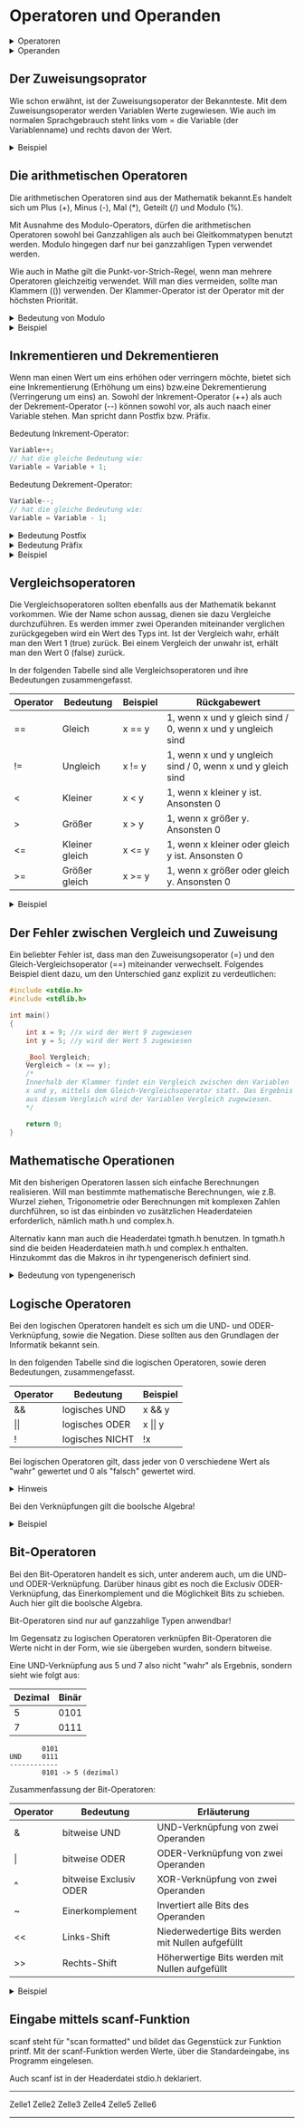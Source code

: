 # Operatoren und Operanden

<details>
<summary>Operatoren</summary>

In C erfolgt die Programmausführung mittels Operatoren. Operatoren werden dazu genutzt, die Bestandteile ein einem Programmcode miteinander zu verknüpfen. Am Bekanntesten ist der Zuweisungsoperator (=). Darüber hinaus gibt es noch die Arithmetischen, Logischen, Bit-Operatoren, sowie die Vergleichsoperatoren.

</details>

<details>
<summary>Operanden</summary>

Als Operanden werden die Einheiten bezeichnet, die durch Operatoren bearbeitet (ausgelesen oder verändert) werden. Operanden sind nichts anderes als Variablen und Konstanten.

DIe Verkettung von Operanden und Operatoren bezeichnet man als Ausdruck. Jeder Ausdruck generiert einen Rückgabewert, der an den Aufruf zurückgegeben wird.

</details>

## Der Zuweisungsoprator

Wie schon erwähnt, ist der Zuweisungsoperator der Bekannteste. Mit dem Zuweisungsoperator werden Variablen Werte zugewiesen. Wie auch im normalen Sprachgebrauch steht links vom = die Variable (der Variablenname) und rechts davon der Wert.

<details>
<summary>Beispiel</summary>

```c
#include <stdio.h>
#include <stdlib.h>

int main()
{
    int x = 5; // Variable x wird der Wert 5 zugewiesen

    return 0;
}
```

</details>

## Die arithmetischen Operatoren

Die arithmetischen Operatoren sind aus der Mathematik bekannt.Es handelt sich um Plus (+), Minus (-), Mal (*), Geteilt (/) und Modulo (%).

Mit Ausnahme des Modulo-Operators, dürfen die arithmetischen Operatoren sowohl bei Ganzzahligen als auch bei Gleitkommatypen benutzt werden. Modulo hingegen darf nur bei ganzzahligen Typen verwendet werden.

Wie  auch in Mathe gilt die Punkt-vor-Strich-Regel, wenn man mehrere Operatoren gleichzeitig verwendet. Will man dies vermeiden, sollte man Klammern (()) verwenden. Der Klammer-Operator ist der Operator mit der höchsten Priorität.

<details>
<summary>Bedeutung von Modulo</summary>

Mit dem Modulo-Operator wird eine Division durchgeführt. Allerdings wird nicht das exakte Ergebnis ausgegeben, sondern der Rest der beim Dividieren entsteht.

Bei 12 % 2 ist das Ergebnis 0, da bei der Division kein Rest entsteht.

Bei 13 % 2 ist das Ergebnis 1.

</details>

<details>
<summary>Beispiel</summary>

```c
#include <stdio.h>
#include <stdlib.h>

int main()
{
    int Zahl1 = 64;
    int Zahl2 = 8;

    int Ergebnis;

    //Addition - Anwendung vom Plus-Operator
    Ergebnis = Zahl1 + Zahl2;
    printf("%d + %d = %d\n", Zahl1, Zahl2, Ergebnis);

    //Subtraktion - Anwendung vom Minus-Operator
    Ergebnis = Zahl1 - Zahl2;
    printf("%d - %d = %d\n", Zahl1, Zahl2, Ergebnis);

    //Multiplikation - Anwendung vom Mal-Operator
    Ergebnis = Zahl1 * Zahl2;
    printf("%d * %d = %d\n", Zahl1, Zahl2, Ergebnis);

    //Division - Anwendung vom Geteilt-Operator
    Ergebnis = Zahl1 / Zahl2;
    printf("%d / %d = %d\n", Zahl1, Zahl2, Ergebnis);

    //Modulodivision - Anwendung vom Modulo-Operator
    Ergebnis = Zahl1 % Zahl2;
    printf("%d %% %d = %d\n", Zahl1, Zahl2, Ergebnis);

    return 0;
}
```

</details>

## Inkrementieren und Dekrementieren

Wenn man einen Wert um eins erhöhen oder verringern möchte, bietet sich eine Inkrementierung (Erhöhung um eins) bzw.eine Dekrementierung (Verringerung um eins) an. Sowohl der Inkrement-Operator (++) als auch der Dekrement-Operator (--) können sowohl vor, als auch naach einer Variable stehen. Man spricht dann Postfix bzw. Präfix.

Bedeutung Inkrement-Operator:

```c
Variable++;
// hat die gleiche Bedeutung wie:
Variable = Variable + 1; 
```

Bedeutung Dekrement-Operator:

```c
Variable--;
// hat die gleiche Bedeutung wie:
Variable = Variable - 1;
```

<details>
<summary>Bedeutung Postfix</summary>

Bei der Postfix-Schreibweise wird die Variable nach ihrer Verwendung inkrementiert bzw. dekrementiert.

Schreibweise: Variable++ bzw. Variable--

</details>

<details>
<summary>Bedeutung Präfix</summary>

Bei der Präfix-Schreibweise wird die Variable vor ihrer Verwendung inkrementiert bzw. dekrementiert.

Schreibweise: ++Variable bzw. --Variable

</details>

<details>
<summary>Beispiel</summary>

```c
#include <stdio.h>
#include <stdlib.h>

int main()
{
    int ival = 1;

    printf("ival : %d\n", ival);    // Variable = 1
    ival++;                         // Variable = 1
    printf("ival : %d\n", ival);    // Variable = 2
    printf("ival : %d\n", ival++);  // Variable = 2
    printf("ival : %d\n", ival);    // Variable = 3
    printf("ival : %d\n", ++ival);  // Variable = 4

    return 0;
}
```

</details>

## Vergleichsoperatoren

Die Vergleichsoperatoren sollten ebenfalls aus der Mathematik bekannt vorkommen. Wie der Name schon aussag, dienen sie dazu Vergleiche durchzuführen. Es werden immer zwei Operanden miteinander verglichen zurückgegeben wird ein Wert des Typs int. Ist der Vergleich wahr, erhält man den Wert 1 (true)  zurück. Bei einem Vergleich der unwahr ist, erhält man den Wert 0 (false) zurück.

In der folgenden Tabelle sind alle Vergleichsoperatoren und ihre Bedeutungen zusammengefasst.

| Operator | Bedeutung | Beispiel | Rückgabewert |
|----------|-----------|----------|--------------|
| == | Gleich | x == y | 1, wenn x und y gleich sind / 0, wenn x und y ungleich sind |
| != | Ungleich | x != y | 1, wenn x und y ungleich sind / 0, wenn x und y gleich sind |
| < | Kleiner | x < y | 1, wenn x kleiner y ist. Ansonsten 0 |
| > | Größer | x > y | 1, wenn x größer y. Ansonsten 0 |
| <= | Kleiner gleich | x <= y | 1, wenn x kleiner oder gleich y ist. Ansonsten 0 |
| >= | Größer gleich | x >= y | 1, wenn x größer oder gleich y. Ansonsten 0 |

<details>
<summary>Beispiel</summary>

```c
#include <stdio.h>
#include <stdlib.h>

int main()
{
    int x = 9;
    int y = 5;

    _Bool Vergleich;

    // x ist gleich y
    Vergleich = x == y;
    printf("x == y -> %d\n", Vergleich);

    // x ist ungleich y
    Vergleich = x != y;
    printf("x != y -> %d\n", Vergleich);

    // x ist kleiner y
    Vergleich = x < y;
    printf("x < y -> %d\n", Vergleich);

    // x ist größer y
    Vergleich = x > y;
    printf("x > y -> %d\n", Vergleich);

    // x ist kleiner gleich y
    Vergleich = x <= y;
    printf("x <= y -> %d\n", Vergleich);

    // x ist größer gleich y
    Vergleich = x >= y;
    printf("x >= y -> %d\n", Vergleich);

    return 0;
}
```

</details>

## Der Fehler zwischen Vergleich und Zuweisung

Ein beliebter Fehler ist, dass man den Zuweisungsoperator (=) und den Gleich-Vergleichsoperator (==) miteinander verwechselt. Folgendes Beispiel dient dazu, um den Unterschied ganz explizit zu verdeutlichen:

```c
#include <stdio.h>
#include <stdlib.h>

int main()
{
    int x = 9; //x wird der Wert 9 zugewiesen
    int y = 5; //y wird der Wert 5 zugewiesen

    _Bool Vergleich;
    Vergleich = (x == y);
    /*
    Innerhalb der Klammer findet ein Vergleich zwischen den Variablen
    x und y, mittels dem Gleich-Vergleichsoperator statt. Das Ergebnis
    aus diesem Vergleich wird der Variablen Vergleich zugewiesen.
    */

    return 0;
}
```

## Mathematische Operationen

Mit den bisherigen Operatoren lassen sich einfache Berechnungen realisieren. Will man bestimmte mathematische Berechnungen, wie z.B. Wurzel ziehen, Trigonometrie oder Berechnungen mit komplexen Zahlen durchführen, so ist das einbinden vo zusätzlichen Headerdateien erforderlich, nämlich math.h und complex.h.

Alternativ kann man auch die Headerdatei tgmath.h benutzen. In tgmath.h sind die beiden Headerdateien math.h und complex.h enthalten. Hinzukommt das die Makros in ihr typengenerisch definiert sind.

<details>
<summary>Bedeutung von typengenerisch</summary>

Typengenerisch bedeutet, dass etwas nicht ans Typ-System gebunden ist. Konkret auf den Fall der Makros aus "tgmath.h" bezogen, bedeutet das, das man sie mit Variablen der Typen char, short, int, long, float und double nutzen kann.

</details>

## Logische Operatoren

Bei den logischen Operatoren handelt es sich um die UND- und ODER-Verknüpfung, sowie die Negation. Diese sollten aus den Grundlagen der Informatik bekannt sein.

In den folgenden Tabelle sind die logischen Operatoren, sowie deren Bedeutungen, zusammengefasst.

| Operator | Bedeutung | Beispiel |
|----------|-----------|----------|
| && | logisches UND | x && y |
| \|\| | logisches ODER | x \|\| y |
| ! | logisches NICHT | !x |

Bei logischen Operatoren gilt, dass jeder von 0 verschiedene Wert als "wahr" gewertet und 0 als "falsch" gewertet wird.

<details>
<summary>Hinweis<summary>

Bei den Verknüpfungen gilt die boolsche Algebra!

</details>

<details>
<summary>Beispiel</summary>

```c
#include <stdio.h>
#include <stdlib.h>

int main()
{
    int x = 9; // x wird der Wert 9 zugewiesen
    int y = 5; // y wird der Wert 5 zugewiesen

    int BoolWert = x && y;

    if (BoolWert > 0)
    {
        printf("x und y sind groesser 0\n");
    }
    else
    {
        printf("Mindestens ein Wert ist gleich 0\n");
    }

    y = 0;
    BoolWert = x || y;

    if (BoolWert > 0)
    {
        printf("Mindestens ein Wert ist grosser 0\n");
    }
    else
    {
        printf("Beide Werte sind 0\n");
    }

    x = !x;
    y = !y;

    printf("Wert von x: %d\n", x);
    printf("Wert von y: %d\n", y);

    return 0;
}
```

Auf die if-else-Struktur wird später konkreter eingegangen! Sie war für dieses Beispiel notwendig, um die Funktionsweise der logischen Operatoren zu verdeutlichen.

</details>

## Bit-Operatoren

Bei den Bit-Operatoren handelt es sich, unter anderem auch, um die UND- und ODER-Verknüpfung. Darüber hinaus gibt es noch die Exclusiv ODER-Verknüpfung, das Einerkomplement und die Möglichkeit Bits zu schieben. Auch hier gilt die boolsche Algebra.

Bit-Operatoren sind nur auf ganzzahlige Typen anwendbar!

Im Gegensatz zu logischen Operatoren verknüpfen Bit-Operatoren die Werte nicht in der Form, wie sie übergeben wurden, sondern bitweise.

Eine UND-Verknüpfung aus 5 und 7 also nicht "wahr" als Ergebnis, sondern sieht wie folgt aus:

| Dezimal | Binär |
|---------|-------|
| 5 | 0101 |
| 7 | 0111 |

```
        0101
UND     0111
------------
        0101 -> 5 (dezimal)
```

Zusammenfassung der Bit-Operatoren:

| Operator | Bedeutung | Erläuterung |
|----------|-----------|-------------|
| & | bitweise UND | UND-Verknüpfung von zwei Operanden |
| \| | bitweise ODER | ODER-Verknüpfung von zwei Operanden |
| ^ | bitweise Exclusiv ODER | XOR-Verknüpfung von zwei Operanden |
| ~ | Einerkomplement | Invertiert alle Bits des Operanden |
| << | Links-Shift | Niederwedertige Bits werden mit Nullen aufgefüllt |
| >> | Rechts-Shift | Höherwertige Bits werden mit Nullen aufgefüllt |

<details>
<summary>Beispiel</summary>

```c
#include <stdio.h>
#include <stdlib.h>

int main()
{
    int x = 10; // x wird der Wert 10 zugewiesen
    int y = 6;  // y wird der Wert 6 zugewiesen

    int z;

    // Bitweises UND
    z = x & y;
    printf("z: %d\n", z);

    // Bitweises ODER
    z = x | y;
    printf("z: %d\n", z);

    // Bitweises XOR
    z = x ^ y;
    printf("z: %d\n", z);

    // Shift
    z = x << 1; // Links-Shift um 1 Bit
    printf("z: %d\n", z);

    z = y >> 1; // Rechts-Shift um 1 Bit
    printf("z: %d\n", z);

    // Einerkomplement
    x = ~x;
    y = ~y;

    printf("x: %d\n", x);
    printf("y: %d\n", y);

    return 0;
}
```

</details>

## Eingabe mittels scanf-Funktion

scanf steht für "scan formatted" und bildet das Gegenstück zur Funktion printf. Mit der scanf-Funktion werden Werte, über die Standardeingabe, ins Programm eingelesen.

Auch scanf ist in der Headerdatei stdio.h deklariert.

-       -       -
Zelle1  Zelle2  Zelle3
Zelle4  Zelle5  Zelle6
-       -       -

